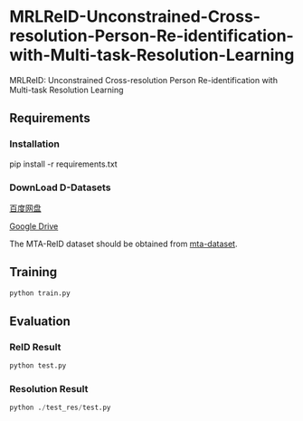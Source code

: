 # MRLReID-Unconstrained-Cross-resolution-Person-Re-identification-with-Multi-task-Resolution-Learning
MRLReID: Unconstrained Cross-resolution Person Re-identification with Multi-task Resolution Learning

## Requirements
### Installation
pip install -r requirements.txt



### DownLoad D-Datasets
[百度网盘](https://pan.baidu.com/s/159Irj5knjNNnHUrvoh8TUA?pwd=yjan)

[Google Drive](https://drive.google.com/drive/folders/1VXGWb5W4YWrw0kIgLH6wlSZkaxXLXc99?usp=drive_link)

The MTA-ReID dataset should be obtained from [mta-dataset](https://github.com/schuar-iosb/mta-dataset).

## Training

```python
python train.py
```

## Evaluation
### ReID Result
```python
python test.py
```
### Resolution Result
```python
python ./test_res/test.py
```



